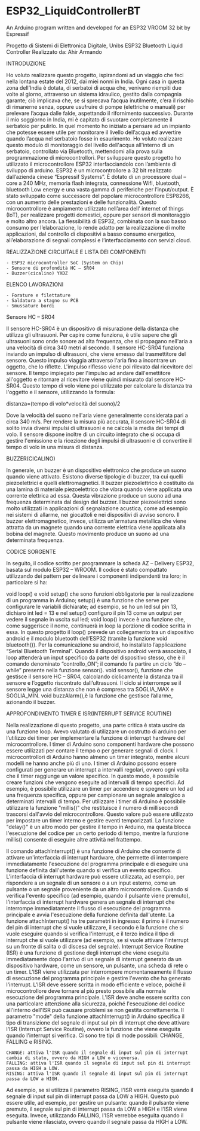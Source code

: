 # ESP32_LiquidControllerBT
An Arduino program written and developed for an ESP32 VROOM 32 bit by Espressif

Progetto di Sistemi di Elettronica Digitale, Unibs
ESP32 Bluetooth Liquid Controller
Realizzato da: Ahir Armando

INTRODUZIONE

Ho voluto realizzare questo progetto, ispirandomi ad un viaggio che feci nella lontana estate del 2012, dai miei nonni in India.
Ogni casa in questa zona dell’India è dotata, di serbatoi di acqua che, venivano riempiti due volte al giorno, attraverso un sistema idraulico, gestito dalla compagnia garante; ciò implicava che, se si sprecava l’acqua inutilmente, c’era il rischio di rimanerne senza, oppure usufruire di pompe (elettriche o manuali) per prelevare l’acqua dalle falde, aspettando il rifornimento successivo.
Durante il mio soggiorno in India, mi è capitato di svuotare completamente il serbatoio per pulirlo. In quel momento ho iniziato a pensare ad un impianto che potesse essere utile per monitorare il livello dell’acqua ed avvertire quando l’acqua nel serbatoio fosse in esaurimento.
Ho voluto realizzare questo modulo di monitoraggio del livello dell'acqua all'interno di un serbatoio, controllato via Bluetooth, mettendomi alla prova sulla programmazione di microcontrollori. Per sviluppare questo progetto ho utilizzato il microcontrollore ESP32 interfacciandolo con l’ambiente di sviluppo di arduino.
ESP32 è un microcontrollore a 32 bit realizzato dall’azienda cinese “Espressif Systems”. È dotato di un processore dual – core a 240 MHz, memoria flash integrata, connessione Wifi, bluetooth, bluetooth Low energy e una vasta gamma di periferiche per l’input/output. È stato sviluppato come successore del popolare microcontrollore ESP8266, con un aumento delle prestazioni e delle funzionalità.
Questo microcontrollore è ampiamente utilizzato nell’area dell’ internet of things (IoT), per realizzare progetti domestici, oppure per sensori di monitoraggio e molto altro ancora. La flessibilità di ESP32, combinata con la suo basso consumo per l’elaborazione, lo rende adatto per la realizzazione di molte applicazioni, dal controllo di dispositivi a basso consumo energetico, all’elaborazione di segnali complessi e l’interfacciamento con servizi cloud.

REALIZZAZIONE CIRCUITALE E LISTA DEI COMPONENTI
	
	- ESP32 microcontroller SoC (System on Chip)
	- Sensore di profondità HC – SR04
	- Buzzer(cicalino) YXDZ

ELENCO LAVORAZIONI

	- Forature e filettature
	- Saldatura a stagno su PCB
	- Smussature bordi


Sensore HC – SR04

Il sensore HC-SR04 è un dispositivo di misurazione della distanza che utilizza gli ultrasuoni. Per capire come funziona, è utile sapere che gli ultrasuoni sono onde sonore ad alta frequenza, che si propagano nell'aria a una velocità di circa 340 metri al secondo. Il sensore HC-SR04 funziona inviando un impulso di ultrasuoni, che viene emesso dal trasmettitore del sensore. Questo impulso viaggia attraverso l'aria fino a incontrare un oggetto, che lo riflette. L'impulso riflesso viene poi rilevato dal ricevitore del sensore.
Il tempo impiegato per l'impulso ad andare dall'emettitore all'oggetto e ritornare al ricevitore viene quindi misurato dal sensore HC-SR04. Questo tempo di volo viene poi utilizzato per calcolare la distanza tra l'oggetto e il sensore, utilizzando la formula:

distanza=(tempo di volo*velocità del suono)/2  	

Dove la velocità del suono nell'aria viene generalmente considerata pari a circa 340 m/s.
Per rendere la misura più accurata, il sensore HC-SR04 di solito invia diversi impulsi di ultrasuoni e ne calcola la media dei tempi di volo. Il sensore dispone inoltre di un circuito integrato che si occupa di gestire l'emissione e la ricezione degli impulsi di ultrasuoni e di convertire il tempo di volo in una misura di distanza.



BUZZER(CICALINO)

In generale, un buzzer è un dispositivo elettronico che produce un suono quando viene attivato. Esistono diverse tipologie di buzzer, tra cui quelli piezoelettrici e quelli elettromagnetici.
Il buzzer piezoelettrico è costituito da una lamina di materiale piezoelettrico che vibra quando viene applicata una corrente elettrica ad essa. Questa vibrazione produce un suono ad una frequenza determinata dal design del buzzer. I buzzer piezoelettrici sono molto utilizzati in applicazioni di segnalazione acustica, come ad esempio nei sistemi di allarme, nei giocattoli e nei dispositivi di avviso sonoro.
Il buzzer elettromagnetico, invece, utilizza un'armatura metallica che viene attratta da un magnete quando una corrente elettrica viene applicata alla bobina del magnete. Questo movimento produce un suono ad una determinata frequenza.

CODICE SORGENTE

In seguito, il codice scritto per programmare la scheda AZ – Delivery ESP32, basata sul modulo ESP32 – WROOM. Il codice è stato compattato utilizzando dei pattern per delineare i componenti indipendenti tra loro; in particolare si ha:

void loop() e void setup()  che sono funzioni obbligatorie per la realizzazione di un programma in Arduino; setup() è una funzione che serve per configurare le variabili dichiarate; ad esempio, se ho un led sul pin 13, dichiaro int led = 13 e nel setup() configuro il pin 13 come un output per vedere il segnale in uscita sul led; void loop() invece è una funzione che, come suggerisce il nome, continuerà in loop la porzione di codice scritta in essa. In questo progetto il loop() prevede un collegamento tra un dispositivo android e il modulo bluetooth dell’ESP32 (tramite la funzione void bluetooth()). Per la comunicazione su android, ho installato l’applicazione “Serial Bluetooth Terminal”. Quando il dispositivo android verrà associato, il loop attenderà un input specifico da parte del dispositivo stesso, che è il comando denominato “controllo_ON”; il comando fa partire un ciclo “do –  while” presente nella funzione sensor().
	void sensor(), funzione che gestisce il sensore HC – SR04, calcolando ciclicamente la distanza tra il sensore e l’oggetto riscontrato dall’ultrasuoni. Il ciclo si interrompe se il sensore legge una distanza che non è compresa tra SOGLIA_MAX e SOGLIA_MIN.
	void buzzAlarm(),è la funzione che gestisce l’allarme, azionando il buzzer.


APPROFONDIMENTO TIMER E ISR(INTERRUPT SERVICE ROUTINE)

Nella realizzazione di questo progetto, una parte critica è stata uscire da una funzione loop. Avevo valutato di utilizzare un costrutto di arduino per l’utilizzo dei timer per implementare la funzione di interrupt hardware del microcontrollore.
I timer di Arduino sono componenti hardware che possono essere utilizzati per contare il tempo o per generare segnali di clock. I microcontrollori di Arduino hanno almeno un timer integrato, mentre alcuni modelli ne hanno anche più di uno. I timer di Arduino possono essere configurati per generare un interrupt a intervalli regolari, ovvero ogni volta che il timer raggiunge un valore specifico. In questo modo, è possibile creare funzioni che vengono eseguite ad intervalli di tempo specifici. Ad esempio, è possibile utilizzare un timer per accendere e spegnere un led ad una frequenza specifica, oppure per campionare un segnale analogico a determinati intervalli di tempo.
Per utilizzare i timer di Arduino è possibile utilizzare la funzione "millis()" che restituisce il numero di millisecondi trascorsi dall'avvio del microcontrollore. Questo valore può essere utilizzato per impostare un timer interno e gestire eventi temporizzati. La funzione "delay()" è un altro modo per gestire il tempo in Arduino, ma questa blocca l'esecuzione del codice per un certo periodo di tempo, mentre la funzione millis() consente di eseguire altre attività nel frattempo.

Il comando attachInterrupt() è una funzione di Arduino che consente di attivare un'interfaccia di interrupt hardware, che permette di interrompere immediatamente l'esecuzione del programma principale e di eseguire una funzione definita dall'utente quando si verifica un evento specifico.
L'interfaccia di interrupt hardware può essere utilizzata, ad esempio, per rispondere a un segnale di un sensore o a un input esterno, come un pulsante o un segnale proveniente da un altro microcontrollore. Quando si verifica l'evento specifico (ad esempio, quando il pulsante viene premuto), l'interfaccia di interrupt hardware genera un segnale di interrupt che interrompe immediatamente il flusso di esecuzione del programma principale e avvia l'esecuzione della funzione definita dall'utente.
La funzione attachInterrupt() ha tre parametri in ingresso: il primo è il numero del pin di interrupt che si vuole utilizzare, il secondo è la funzione che si vuole eseguire quando si verifica l'interrupt, e il terzo indica il tipo di interrupt che si vuole utilizzare (ad esempio, se si vuole attivare l'interrupt su un fronte di salita o di discesa del segnale).
Interrupt Service Routine (ISR) è una funzione di gestione degli interrupt che viene eseguita immediatamente dopo l'arrivo di un segnale di interrupt generato da un dispositivo hardware, come un sensore, un pulsante, una scheda di rete o un timer. L'ISR viene utilizzata per interrompere momentaneamente il flusso di esecuzione del programma principale e gestire l'evento che ha generato l'interrupt.
L'ISR deve essere scritta in modo efficiente e veloce, poiché il microcontrollore deve tornare al più presto possibile alla normale esecuzione del programma principale. L'ISR deve anche essere scritta con una particolare attenzione alla sicurezza, poiché l'esecuzione del codice all'interno dell'ISR può causare problemi se non gestita correttamente.
Il parametro "mode" della funzione attachInterrupt() in Arduino specifica il tipo di transizione del segnale di input sul pin di interrupt che deve attivare l'ISR (Interrupt Service Routine), ovvero la funzione che viene eseguita quando l'interrupt si verifica.
Ci sono tre tipi di mode possibili: CHANGE, FALLING e RISING.

	CHANGE: attiva l'ISR quando il segnale di input sul pin di interrupt cambia di stato, ovvero da HIGH a LOW o viceversa.
	FALLING: attiva l'ISR quando il segnale di input sul pin di interrupt passa da HIGH a LOW.
	RISING: attiva l'ISR quando il segnale di input sul pin di interrupt passa da LOW a HIGH.
	
Ad esempio, se si utilizza il parametro RISING, l'ISR verrà eseguita quando il segnale di input sul pin di interrupt passa da LOW a HIGH. Questo può essere utile, ad esempio, per gestire un pulsante: quando il pulsante viene premuto, il segnale sul pin di interrupt passa da LOW a HIGH e l'ISR viene eseguita. Invece, utilizzando FALLING, l'ISR verrebbe eseguita quando il pulsante viene rilasciato, ovvero quando il segnale passa da HIGH a LOW.


